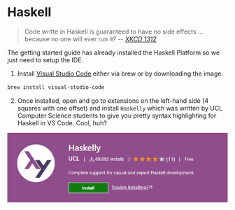 # Haskell
> Code writte in Haskell is guaranteed to have no side effects ... because no one will ever run it? 
> -- *[XKCD 1312](https://www.xkcd.com/1312)*

The getting started guide has already installed the Haskell Platform so we just need to setup the IDE.

1. Install [Visual Studio Code](https://code.visualstudio.com/) either via brew or by downloading the image.

```bash
brew install visual-studio-code
```

2. Once installed, open and go to extensions on the left-hand side (4 squares with one offset) and install `Haskelly` 
which was written by UCL Computer Science students to give you pretty syntax highlighting for Haskell in VS Code.
Cool, huh?

![Haskelly](../images/windows-haskell-haskelly.png)
